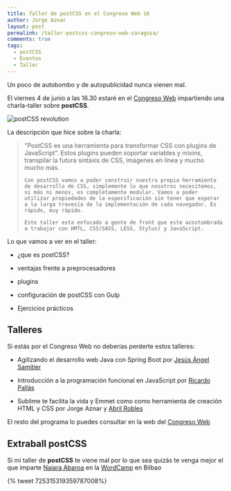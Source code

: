 ```yaml
---
title: Taller de postCSS en el Congreso Web 16
author: Jorge Aznar
layout: post
permalink: /taller-postcss-congreso-web-zaragoza/
comments: true
tags:
  - postCSS
  - Eventos
  - Taller
---
```


Un poco de autobombo y de autopublicidad nunca vienen mal.

<!--more-->

El viernes 4 de junio a las 16.30 estaré en el [Congreso Web](http://congresoweb.es/cw16/) impartiendo una charla-taller sobre **postCSS**.

![postCSS revolution](http://jorgeatgu.com/blog/img/2016/5/postcss-revolution.png)

La descripción que hice sobre la charla:

<blockquote>
    "PostCSS es una herramienta para transformar CSS con plugins de JavaScript". Estos plugins pueden soportar variables y mixins, transpilar la futura sintaxis de CSS, imágenes en línea y mucho mucho más.

    Con postCSS vamos a poder construir nuestra propia herramienta de desarrollo de CSS, simplemente lo que nosotros necesitemos, ni más ni menos, es completamente modular. Vamos a poder utilizar propiedades de la especificación sin tener que esperar a la larga travesía de la implementación de cada navegador. Es rápido, muy rápido.

    Este taller esta enfocado a gente de front que este acostumbrada a trabajar con HMTL, CSS(SASS, LESS, Stylus) y JavaScript.
</blockquote>

Lo que vamos a ver en el taller:

* ¿que es postCSS?

* ventajas frente a preprocesadores

* plugins

* configuración de postCSS con Gulp

* Ejercicios prácticos

## Talleres

Si estás por el Congreso Web no deberías perderte estos talleres:

* Agilizando el desarrollo web Java con Spring Boot por [Jesús Ángel Samitier](http://eckelon.net/)

* Introducción a la programación funcional en JavaScript por [Ricardo Pallás](https://twitter.com/PallasR)

* Sublime te facilita la vida y Emmet como como herramienta de creación HTML y CSS por Jorge Aznar y [Abril Robles](https://twitter.com/AbrilRob)

El resto del programa lo puedes consultar en la web del [Congreso Web](http://congresoweb.es/cw16/programa/)

## Extraball postCSS

Si mi taller de **postCSS** te viene mal por lo que sea quizás te venga mejor el que imparte [Naiara Abaroa](https://twitter.com/nabaroa/) en la [WordCamp](https://2016.bilbao.wordcamp.org/) en Bilbao

{% tweet  725315319359787008%}


